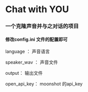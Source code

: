 # Chat with YOU

### 一个克隆声音并与之对话的项目

#### 修改config.ini 文件的配置即可
<p> language ： 声音语言 </p>
<p> speaker_wav ： 声音文件 </p>
<p> output： 输出文件 </p>
<p> open_api_key： moonshot 的api_key </p>
